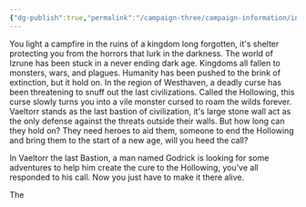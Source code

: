 ```yaml
---
{"dg-publish":true,"permalink":"/campaign-three/campaign-information/intro/"}
---
```


You light a campfire in the ruins of a kingdom long forgotten, it's shelter protecting you from the horrors that lurk in the darkness. The world of Izrune has been stuck in a never ending dark age. Kingdoms all fallen to monsters, wars, and plagues. Humanity has been pushed to the brink of extinction, but it hold on. In the region of Westhaven, a deadly curse has been threatening to snuff out the last civilizations. Called the Hollowing, this curse slowly turns you into a vile monster cursed to roam the wilds forever. Vaeltorr stands as the last bastion of civilization, it's large stone wall act as the only defense against the threats outside their walls. But how long can they hold on? They need heroes to aid them, someone to end the Hollowing and bring them to the start of a new age, will you heed the call?

In Vaeltorr the last Bastion, a man named Godrick is looking for some adventures to help him create the cure to the Hollowing,  you've all responded to his call. Now you just have to make it there alive. 

The 